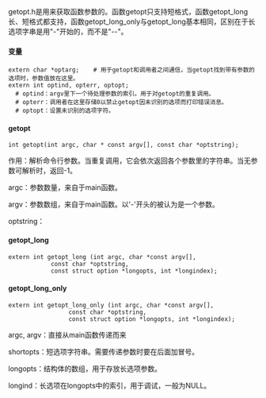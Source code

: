 getopt.h是用来获取函数参数的。函数getopt只支持短格式，函数getopt_long长、短格式都支持，函数getopt_long_only与getopt_long基本相同，区别在于长选项字串是用"-"开始的，而不是"--"。

#### 变量

```
extern char *optarg;	# 用于getopt和调用者之间通信，当getopt找到带有参数的选项时，参数值放在这里。
extern int optind, opterr, optopt;
  # optind：argv里下一个待处理参数的索引。用于对getopt的重复调用。
  # opterr：调用者在这里存储0以禁止getopt因未识别的选项而打印错误消息。
  # optopt：设置未识别的选项字符。
```

#### getopt

`int getopt(int argc, char * const argv[], const char *optstring);`

作用：解析命令行参数。当重复调用，它会依次返回各个参数里的字符串。当无参数可解析时，返回-1。

argc：参数数量，来自于main函数。

argv：参数数组，来自于main函数。以'-'开头的被认为是一个参数。

optstring：

#### getopt_long

```
extern int getopt_long (int argc, char *const argv[],
			const char *optstring,
		    const struct option *longopts, int *longindex);
```

#### getopt_long_only

```
extern int getopt_long_only (int argc, char *const argv[],
			     const char *optstring,
		         const struct option *longopts, int *longindex);
```

argc, argv：直接从main函数传递而来

shortopts：短选项字符串。需要传递参数时要在后面加冒号。

longopts：结构体的数组，用于存放长选项参数。

longind：长选项在longopts中的索引，用于调试，一般为NULL。
